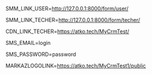 SMM_LINK_USER=http://127.0.0.1:8000/form/user/

SMM_LINK_TECHER=http://127.0.0.1:8000/form/techer/

CDN_LINK_TECHER=https://atko.tech/MyCrmTest/

SMS_EMAIL=login

SMS_PASSWORD=password

MARKAZLOGOLINK=https://atko.tech/MyCrmTest1/public
